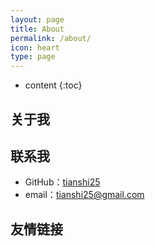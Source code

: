 ```yaml
---
layout: page
title: About
permalink: /about/
icon: heart
type: page
---
```


* content
{:toc}

## 关于我

## 联系我

* GitHub：[tianshi25](https://github.com/tianshi25)
* email：tianshi25@gmail.com

## 友情链接


<!-- ## Comments


{% include comments.html %} -->

